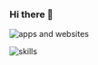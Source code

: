 ### Hi there 👋
![apps and websites](https://user-images.githubusercontent.com/83348134/177630061-5345be74-6482-4ddf-a0bc-8b2f971e934d.png)

![skills](https://user-images.githubusercontent.com/83348134/177630255-8d62c41f-90bc-4ebb-a6ff-f0ecd3c8a73c.png)
